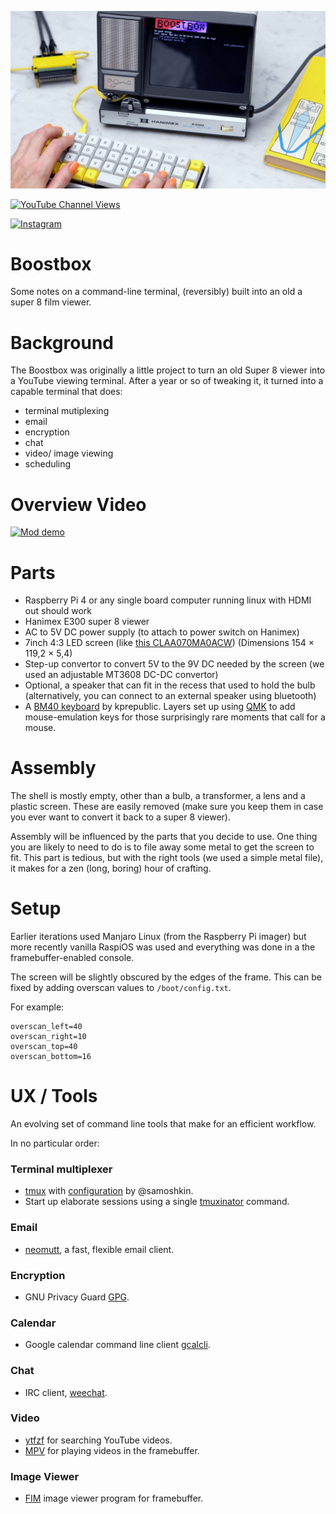 ![Action Shot](/images/OscilloscopeBoostbox.jpg)


[![YouTube Channel Views](https://img.shields.io/youtube/channel/views/UCz5BOU9J9pB_O0B8-rDjCWQ?label=YouTube&style=social)](https://www.youtube.com/channel/UCz5BOU9J9pB_O0B8-rDjCWQ)

[![Instagram](https://img.shields.io/badge/Instagram-E4405F?style=for-the-badge&logo=instagram&logoColor=white)](https://www.instagram.com/v_e_e_b/)

# Boostbox

Some notes on a command-line terminal, (reversibly) built into an old a super 8 film viewer.


# Background

The Boostbox was originally a little project to turn an old Super 8 viewer into a YouTube viewing terminal. After a year or so of tweaking it, it turned into a capable terminal that does: 
- terminal mutiplexing
- email 
- encryption 
- chat
- video/ image viewing
- scheduling 

# Overview Video

[![Mod demo](http://img.youtube.com/vi/I5iHMEqll0Q/0.jpg)](http://www.youtube.com/watch?v=I5iHMEqll0Q "Video Title") 

# Parts
- Raspberry Pi 4 or any single board computer running linux with HDMI out should work
- Hanimex E300 super 8 viewer
- AC to 5V DC power supply (to attach to power switch on Hanimex)
- 7inch 4:3 LED screen (like [this CLAA070MA0ACW](https://www.aliexpress.com/item/1005004454598585.html)) (Dimensions 154 × 119,2 × 5,4)
- Step-up convertor to convert 5V to the 9V DC needed by the screen (we used an adjustable MT3608 DC-DC convertor)
- Optional, a speaker that can fit in the recess that used to hold the bulb (alternatively, you can connect to an external speaker using bluetooth)
- A [BM40 keyboard](https://kprepublic.com/products/bm40-rgb-40-hot-swap-custom-mechanical-keyboard-pcb-qmk-underglow-type-c-planck?variant=40660715536547) by kprepublic. Layers set up using [QMK](https://github.com/qmk/qmk_firmware) to add mouse-emulation keys for those surprisingly rare moments that call for a mouse.
# Assembly

The shell is mostly empty, other than a bulb, a transformer, a lens and a plastic screen. These are easily removed (make sure you keep them in case you ever want to convert it back to a super 8 viewer).

Assembly will be influenced by the parts that you decide to use. One thing you are likely to need to do is to file away some metal to get the screen to fit. This part is tedious, but with the right tools (we used a simple metal file), it makes for a zen (long, boring) hour of crafting.

# Setup

Earlier iterations used Manjaro Linux (from the Raspberry Pi imager) but more recently vanilla RaspiOS was used and everything was done in a the framebuffer-enabled console. 

The screen will be slightly obscured by the edges of the frame. This can be fixed by adding overscan values to `/boot/config.txt`.

For example:

```
overscan_left=40
overscan_right=10
overscan_top=40
overscan_bottom=16
```

# UX / Tools

An evolving set of command line tools that make for an efficient workflow. 

In no particular order:

### Terminal multiplexer

- [tmux](https://github.com/tmux/tmux/wiki) with [configuration](https://github.com/samoshkin/tmux-config) by @samoshkin.
- Start up elaborate sessions using a single [tmuxinator](https://github.com/tmuxinator/tmuxinator) command.

### Email

- [neomutt](https://github.com/neomutt/neomutt), a fast, flexible email client.

### Encryption

- GNU Privacy Guard [GPG](https://gnupg.org/).

### Calendar

- Google calendar command line client [gcalcli](https://github.com/insanum/gcalcli).

### Chat

-  IRC client, [weechat](https://github.com/weechat/weechat).

### Video

- [ytfzf](https://github.com/pystardust/ytfzf) for searching YouTube videos.
- [MPV](https://mpv.io/) for playing videos in the framebuffer.

### Image Viewer

- [FIM](https://www.nongnu.org/fbi-improved/) image viewer program for framebuffer.





